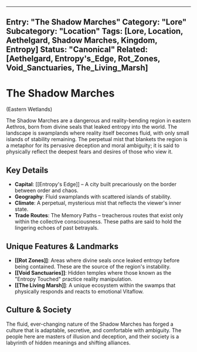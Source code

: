 
---
Entry: "The Shadow Marches"
Category: "Lore"
Subcategory: "Location"
Tags: [Lore, Location, Aethelgard, Shadow Marches, Kingdom, Entropy]
Status: "Canonical"
Related: [Aethelgard, Entropy's_Edge, Rot_Zones, Void_Sanctuaries, The_Living_Marsh]
---

# The Shadow Marches
(Eastern Wetlands)

The Shadow Marches are a dangerous and reality-bending region in eastern Aethros, born from divine seals that leaked entropy into the world. The landscape is swamplands where reality itself becomes fluid, with only small islands of stability remaining. The perpetual mist that blankets the region is a metaphor for its pervasive deception and moral ambiguity; it is said to physically reflect the deepest fears and desires of those who view it.

## Key Details
* **Capital**: [[Entropy's Edge]] – A city built precariously on the border between order and chaos.  
* **Geography**: Fluid swamplands with scattered islands of stability.  
* **Climate**: A perpetual, mysterious mist that reflects the viewer's inner state.  
* **Trade Routes**: The Memory Paths – treacherous routes that exist only within the collective consciousness. These paths are said to hold the lingering echoes of past betrayals.  

## Unique Features & Landmarks
* **[[Rot Zones]]**: Areas where divine seals once leaked entropy before being contained. These are the source of the region's instability.  
* **[[Void Sanctuaries]]**: Hidden temples where those known as the "Entropy Touched" practice reality manipulation.  
* **[[The Living Marsh]]**: A unique ecosystem within the swamps that physically responds and reacts to emotional Vitaflow.  

## Culture & Society
The fluid, ever-changing nature of the Shadow Marches has forged a culture that is adaptable, secretive, and comfortable with ambiguity. The people here are masters of illusion and deception, and their society is a labyrinth of hidden meanings and shifting alliances.
